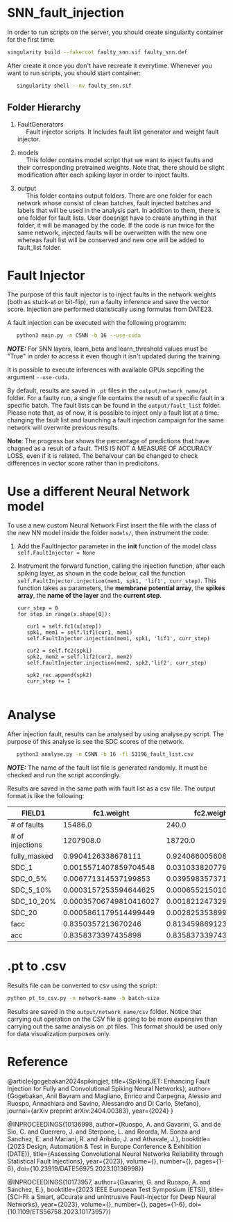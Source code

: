 # SNN_fault_injection

In order to run scripts on the server, you should create singularity container for the first time:

```sh
singularity build --fakeroot faulty_snn.sif faulty_snn.def
```

After create it once you don't have recreate it everytime. Whenever you want to run scripts, you should start container:


```sh
   singularity shell --nv faulty_snn.sif
```

## Folder Hierarchy
1. FaultGenerators\
&nbsp;&nbsp;&nbsp;&nbsp; Fault injector scripts. It lncludes fault list generator and weight fault injector.

2. models\
&nbsp;&nbsp;&nbsp;&nbsp; This folder contains model script that we want to inject faults and their corresponding pretrained weights. Note that, there should be slight modification after each spiking layer in order to inject faults. 

3. output\
&nbsp;&nbsp;&nbsp;&nbsp; This folder contains output folders. There are one folder for each network whose consist of clean batches, fault injected batches and labels that will be used in the analysis part. In addition to them, there is one folder for fault lists. User doesn@t have to create anything in that folder, it will be managed by the code. If the code is run twice for the same network, injected faults will be overwritten with the new one whereas fault list will be conserved and new one will be added to fault_list folder.


# Fault Injector

The purpose of this fault injector is to inject faults in the network weights (both as stuck-at or bit-flip), run a faulty inference and save the vector score. Injection are performed statistically using formulas from DATE23.

A fault injection can be executed with the following programm:

```sh
   python3 main.py -n CSNN -b 16 --use-cuda
```



**_NOTE:_** For SNN layers, learn_beta and learn_threshold values must be "True" in order to access it even though it isn't updated during the training.  

It is possible to execute inferences with available GPUs sepcifing the argument ```--use-cuda```.

By default, results are saved in ```.pt``` files in the ```output/network_name/pt``` folder. For a faulty run, a single file contains the result of a specific fault in a specific batch. The fault lists can be found in the ```output/fault_list``` folder. Please note that, as of now, it is possible to inject only a fault list at a time: changing the fault list and launching a fault injection campaign for the same network will overwrite previous results.

**Note**: The progress bar shows the percentage of predictions that have chagned as a result of a fault. THIS IS NOT A MEASURE OF ACCURACY LOSS, even if it is related. The behaivour can be changed to check differences in vector score rather than in predicitons.


# Use a different Neural Network model

To use a new custom Neural Network First insert the file with the class of the new NN model inside the folder ```models/```, then instrument the code:
1. Add the FaultInjector parameter in the __init__ function of the model class  ```self.FaultInjector = None```
2. Instrument the forward function, calling the injection function, after each spiking layer, as shown in the code below, call the function ``` self.FaultInjector.injection(mem1, spk1, 'lif1', curr_step) ```. This function takes as parameters, the __membrane potential array__, the __spikes array__, the __name of the layer__ and the __current step__.

   ```
   curr_step = 0
   for step in range(x.shape[0]):
   
      cur1 = self.fc1(x[step])
      spk1, mem1 = self.lif1(cur1, mem1)
      self.FaultInjector.injection(mem1, spk1, 'lif1', curr_step)

      cur2 = self.fc2(spk1)
      spk2, mem2 = self.lif2(cur2, mem2)
      self.FaultInjector.injection(mem2, spk2,'lif2', curr_step)

      spk2_rec.append(spk2)
      curr_step += 1


   ```

# Analyse

After injection fault, results can be analysed by using analyse.py script. The purpose of this analyse is see the SDC scores of the network.


```sh
   python3 analyse.py -n CSNN -b 16 -fl 51196_fault_list.csv
```
**_NOTE:_** The name of the fault list file is generated randomly. It must be checked and run the script accordingly.

Results are saved in the same path with fault list as a csv file. The output format is like the following:

|FIELD1         |fc1.weight            |fc2.weight           |lif1.beta            |lif1.potential       |lif1.threshold      |fc2.bias            |
|---------------|----------------------|---------------------|---------------------|---------------------|--------------------|--------------------|
|# of faults    |15486.0               |240.0                |25.0                 |28.0                 |41.0                |12.0                |
|# of injections|1207908.0             |18720.0              |1950.0               |2184.0               |3198.0              |936.0               |
|fully_masked   |0.9904126338678111    |0.9240660056089743   |0.9072676282051282   |0.8951393658424909   |0.8859492260787992  |0.877128405448718   |
|SDC_1          |0.0015571407859704548 |0.03103382077991453  |0.006935096153846154 |0.019999856913919412 |0.025176868355222013|0.027043269230769232|
|SDC_0_5%       |0.006771314537199853  |0.03959835737179487  |0.07162259615384615  |0.07034111721611722  |0.07413569027517199 |0.08457698985042734 |
|SDC_5_10%      |0.0003157253594644625 |0.0006552150106837606|0.0030488782051282053|0.0027830242673992675|0.003060995153220763|0.0009765625        |
|SDC_10_20%     |0.00035706749810416027|0.001821247329059829 |0.004330929487179488 |0.004356971153846154 |0.004289790494058787|0.003998063568376068|
|SDC_20         |0.0005861179514499449 |0.0028253538995726495|0.006794871794871795 |0.007379664606227106 |0.007387429643527205|0.006276709401709402|
|facc           |0.8350357213670246    |0.8134598691239316   |0.8346995192307692   |0.8275133070054945   |0.8226406152282677  |0.8187182825854701  |
|acc            |0.8358373397435898    |0.8358373397435898   |0.8358373397435898   |0.8358373397435898   |0.8358373397435898  |0.8358373397435898  |


# .pt to .csv

Results file can be converted to csv using the script:
```sh
python pt_to_csv.py -n network-name -b batch-size 
```
Results are saved in the ```output/network_name/csv``` folder. Notice that carrying out operation on the CSV file is going to be more expensive than carrying out the same analysis on .pt files. This format should be used only for data visualization purposes only.


# Reference

@article{gogebakan2024spikingjet,
  title={SpikingJET: Enhancing Fault Injection for Fully and Convolutional Spiking Neural Networks},
  author={Gogebakan, Anil Bayram and Magliano, Enrico and Carpegna, Alessio and Ruospo, Annachiara and Savino, Alessandro and Di Carlo, Stefano},
  journal={arXiv preprint arXiv:2404.00383},
  year={2024}
}

@INPROCEEDINGS{10136998,
  author={Ruospo, A. and Gavarini, G. and de Sio, C. and Guerrero, J. and Sterpone, L. and Reorda, M. Sonza and Sanchez, E. and Mariani, R. and Aribido, J. and Athavale, J.},
  booktitle={2023 Design, Automation & Test in Europe Conference & Exhibition (DATE)}, 
  title={Assessing Convolutional Neural Networks Reliability through Statistical Fault Injections}, 
  year={2023},
  volume={},
  number={},
  pages={1-6},
  doi={10.23919/DATE56975.2023.10136998}}


@INPROCEEDINGS{10173957,
  author={Gavarini, G. and Ruospo, A. and Sanchez, E.},
  booktitle={2023 IEEE European Test Symposium (ETS)}, 
  title={SCI-FI: a Smart, aCcurate and unIntrusive Fault-Injector for Deep Neural Networks}, 
  year={2023},
  volume={},
  number={},
  pages={1-6},
  doi={10.1109/ETS56758.2023.10173957}}
